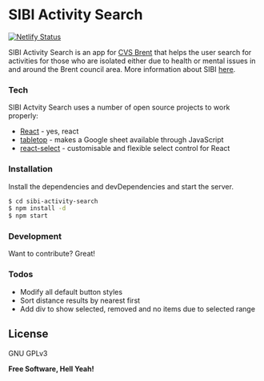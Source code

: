 # SIBI Activity Search

[![Netlify Status](https://api.netlify.com/api/v1/badges/9db13346-550e-46a3-b5b8-4fc76dface7e/deploy-status)](https://app.netlify.com/sites/gracious-neumann-c75389/deploys)

SIBI Activity Search is an app for [CVS Brent] that helps the user search for activities for those who are isolated either due to health or mental issues in and around the Brent council area. More information about SIBI [here].

### Tech

SIBI Actvity Search uses a number of open source projects to work properly:

* [React] - yes, react
* [tabletop] - makes a Google sheet available through JavaScript
* [react-select] - customisable and flexible select control for React

### Installation

Install the dependencies and devDependencies and start the server.

```sh
$ cd sibi-activity-search
$ npm install -d
$ npm start
```

### Development

Want to contribute? Great!

### Todos

* Modify all default button styles
* Sort distance results by nearest first
* Add div to show selected, removed and no items due to selected range

License
----

GNU GPLv3


**Free Software, Hell Yeah!**

[//]: # (These are reference links used in the body of this note and get stripped out when the markdown processor does its job. There is no need to format nicely because it shouldn't be seen. Thanks SO - http://stackoverflow.com/questions/4823468/store-comments-in-markdown-syntax)

[here]: <https://www.cvsbrent.org.uk/services/social-involvement-in-brent-initiative/>
[CVS Brent]: <https://www.cvsbrent.org.uk/about/>
 [React]: <https://reactjs.org/>
   [tabletop]: <https://github.com/jsoma/tabletop>
   [react-select]: <https://github.com/JedWatson/react-select>


   [PlDb]: <https://github.com/joemccann/dillinger/tree/master/plugins/dropbox/README.md>
   [PlGh]: <https://github.com/joemccann/dillinger/tree/master/plugins/github/README.md>
   [PlGd]: <https://github.com/joemccann/dillinger/tree/master/plugins/googledrive/README.md>
   [PlOd]: <https://github.com/joemccann/dillinger/tree/master/plugins/onedrive/README.md>
   [PlMe]: <https://github.com/joemccann/dillinger/tree/master/plugins/medium/README.md>
   [PlGa]: <https://github.com/RahulHP/dillinger/blob/master/plugins/googleanalytics/README.md>
